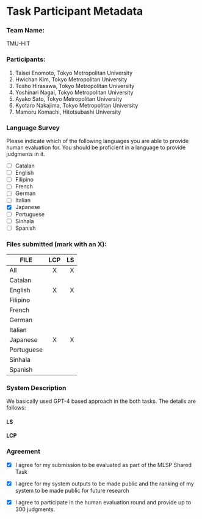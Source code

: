 # Task Participant Metadata

### Team Name: 

TMU-HIT

### Participants:

1. Taisei Enomoto, Tokyo Metropolitan University
2. Hwichan Kim, Tokyo Metropolitan University
3. Tosho Hirasawa, Tokyo Metropolitan University
4. Yoshinari Nagai, Tokyo Metropolitan University
5. Ayako Sato, Tokyo Metropolitan University
6. Kyotaro Nakajima, Tokyo Metropolitan University
7. Mamoru Komachi, Hitotsubashi University

### Language Survey

Please indicate which of the following languages you are able to provide human evaluation for. You should be proficient in a language to provide judgments in it.

 - [ ] Catalan
 - [ ] English
 - [ ] Filipino
 - [ ] French
 - [ ] German
 - [ ] Italian
 - [X] Japanese
 - [ ] Portuguese
 - [ ] Sinhala
 - [ ] Spanish

### Files submitted (mark with an X):

| FILE        | LCP  | LS  |
| ------------|:----:|----:|
| All         |   X  |  X  |
| Catalan     |      |     |
| English     |   X  |  X  |
| Filipino    |      |     |
| French      |      |     |
| German      |      |     |
| Italian     |      |     |
| Japanese    |   X  |  X  |
| Portuguese  |      |     |
| Sinhala     |      |     |
| Spanish     |      |     |

### System Description
We basically used GPT-4 based approach in the both tasks.
The details are follows:

#### LS

#### LCP

### Agreement

- [X] I agree for my submission to be evaluated as part of the MLSP Shared Task
- [X] I agree for my system outputs to be made public and the ranking of my system to be made public for future research
- [X] I agree to participate in the human evaluation round and provide up to 300 judgments.

